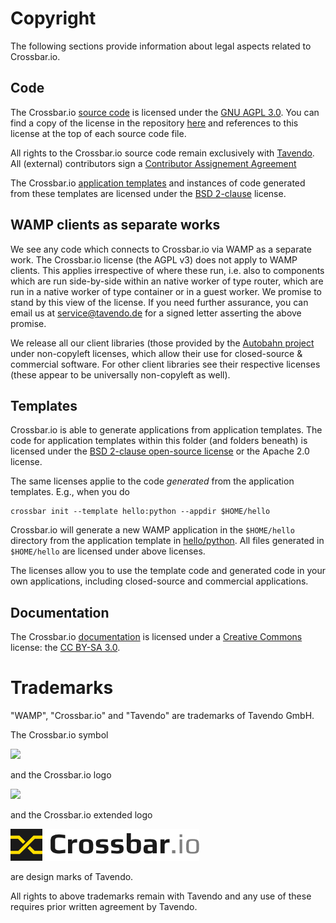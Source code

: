 # Copyright

The following sections provide information about legal aspects related to Crossbar.io.

## Code

The Crossbar.io [source code](https://github.com/crossbario/crossbar/tree/master/crossbar) is licensed under the [GNU AGPL 3.0](http://www.gnu.org/licenses/agpl-3.0.html). You can find a copy of the license in the repository [here](https://github.com/crossbario/crossbar/blob/master/crossbar/LICENSE) and references to this license at the top of each source code file.

All rights to the Crossbar.io source code remain exclusively with [Tavendo](http://tavendo.com/). All (external) contributors sign a [Contributor Assignement Agreement](https://github.com/crossbario/crossbar/wiki/Contributing%20to%20the%20project)

The Crossbar.io [application templates](https://github.com/crossbario/crossbar/tree/master/crossbar/crossbar/templates) and instances of code generated from these templates are licensed under the [BSD 2-clause](http://opensource.org/licenses/BSD-2-Clause) license. 

## WAMP clients as separate works

We see any code which connects to Crossbar.io via WAMP as a separate work. The Crossbar.io license (the AGPL v3) does not apply to WAMP clients. This applies irrespective of where these run, i.e. also to components which are run side-by-side within an native worker of type router, which are run in a native worker of type container or in a guest worker. We promise to stand by this view of the license.
If you need further assurance, you can email us at service@tavendo.de for a signed letter asserting the above promise.

We release all our client libraries (those provided by the [Autobahn project](http://autobahn.ws/) under non-copyleft licenses, which allow their use for closed-source & commercial software. For other client libraries see their respective licenses (these appear to be universally non-copyleft as well).

## Templates

Crossbar.io is able to generate applications from application templates. The code for application templates within this folder (and folders beneath) is licensed under the [BSD 2-clause open-source license](http://opensource.org/licenses/BSD-2-Clause) or the Apache 2.0 license.

The same licenses applie to the code *generated* from the application templates. E.g., when you do

    crossbar init --template hello:python --appdir $HOME/hello

Crossbar.io will generate a new WAMP application in the `$HOME/hello` directory from the application template in [hello/python](hello/python). All files generated in `$HOME/hello` are licensed under above licenses.

The licenses allow you to use the template code and generated code in your own applications, including closed-source and commercial applications.

## Documentation

The Crossbar.io [documentation](https://github.com/crossbario/crossbar/wiki) is licensed under a [Creative Commons](http://creativecommons.org/) license: the [CC BY-SA 3.0](http://creativecommons.org/licenses/by-sa/3.0/).

# Trademarks

"WAMP", "Crossbar.io" and "Tavendo" are trademarks of Tavendo GmbH.

The Crossbar.io symbol

![](crossbar_icon.png)

and the Crossbar.io logo

![](crossbar_text_vectorized.png)

and the Crossbar.io extended logo

![](crossbar_icon_and_text_vectorized.png)

are design marks of Tavendo.

All rights to above trademarks remain with Tavendo and any use of these requires prior written agreement by Tavendo.
